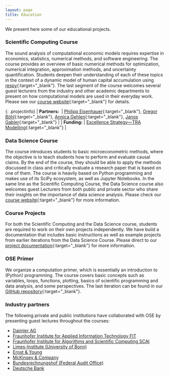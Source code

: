 ```yaml
---
layout: page
title: Education
---
```


We present here some of our educational projects.

### Scientific Computing Course

The sound analysis of computational economic models requires expertise in economics, statistics, numerical methods, and software engineering. The course provides an overview of basic numerical methods for optimization, numerical integration, approximation methods, and uncertainty quantification. Students deepen their understanding of each of these topics in the context of a dynamic model of human capital accumulation using [respy](https://respy.readthedocs.io){:target="_blank"}. The last segment of the course welcomes several guest lecturers from the industry and other academic departments to present on how computational models are used in their everyday work. Please see our [course website](https://ose-scientific-computing.readthedocs.io){:target="_blank"} for details.

{: .projectinfo}
| **Partners:&nbsp;** | [Philipp Eisenhauer](https://peisenha.github.io/){:target="_blank"}, [Gregor Böhl](https://gregorboehl.com/){:target="_blank"}, [Annica Gehlen](https://www.iame.uni-bonn.de/people/annica-gehlen){:target="_blank"}, [Janos Gabler](https://www.bgse.uni-bonn.de/en/people/student-directory/2016/janos-gabler){:target="_blank"} |
| **Funding:** | [Excellence Strategy—TRA Modelling](http://tra1.uni-bonn.de){:target="_blank"} |


### Data Science Course

The course introduces students to basic microeconometric methods, where the objective is to teach students how to perform and evaluate causal claims. By the end of the course, they should be able to apply the methods discussed in class and critically evaluate a research paper that is based on one of them. The course is heavily based on Python programming and makes use of its SciPy ecosystem, as well as Jupyter Notebooks. In the same line as the Scientific Computing Course, the Data Science course also welcomes guest Lecturers from both public and private sector who share their insights on the importance of data science analysis. Please check our [course website](https://ose-data-science.readthedocs.io/en/latest/){:target="_blank"} for more information.

### Course Projects 

For both the Scientific Computing and the Data Science course, students are required to work on their own projects independently. We have build a  documentation that includes basic instructions as well as example projects from earlier iterations from the Data Science Course. Please direct to our [project documentation](https://ose-course-projects.readthedocs.io/en/latest/){:target="_blank"} for more information.

### OSE Primer

We organize a computation primer, which is essentially an introduction to (Python) programming. The course covers basic concepts such as variables, loops, functions, plotting, basics of scientific programming and data analysis, and some perspectives. The last iteration can be found in our [GitHub repository](https://github.com/OpenSourceEconomics/ose-course-primer){:target="_blank"}.

### Industry partners

The following private and public institutions have collaborated with OSE by presenting guest lectures throughout the courses:

* [Daimler AG](https://www.daimler.com/de/)
* [Fraunhofer Institute for Applied Information Technology FIT](https://www.fit.fraunhofer.de/)
* [Fraunhofer Institute for Algorithms and Scientific Computing SCAI](https://www.scai.fraunhofer.de/)
* [Limes-Institute (University of Bonn)](https://www.limes-institut-bonn.de/startseite/)
* [Ernst & Young](https://www.ey.com/de_de)
* [McKinsey & Company](https://www.mckinsey.de/)
* [Bundesrechnungshof (Federal Audit Office)](https://www.bundesrechnungshof.de/de)
* [Deutsche Bank](https://www.deutsche-bank.de/pk.html)
